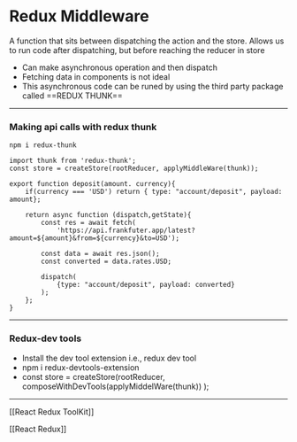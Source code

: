 # Redux Middleware
A function that sits between dispatching the action and the store. Allows us to run code after dispatching, but before reaching the reducer in store
* Can make asynchronous operation and then dispatch
* Fetching data in components is not ideal
* This asynchronous code can be runed by using the third party package called ==REDUX THUNK== 
___
### Making api calls with redux thunk
```
npm i redux-thunk

import thunk from 'redux-thunk';
const store = createStore(rootReducer, applyMiddleWare(thunk));

export function deposit(amount. currency){
	if(currency === 'USD') return { type: "account/deposit", payload: amount};

	return async function (dispatch,getState){
		const res = await fetch(
			'https://api.frankfuter.app/latest?amount=${amount}&from=${currency}&to=USD');
			
		const data = await res.json();
		const converted = data.rates.USD;
		
		dispatch(
			{type: "account/deposit", payload: converted}
		);
	};
}
```
___
### Redux-dev tools
* Install the dev tool extension i.e., redux dev tool
* npm i redux-devtools-extension
* const store = createStore(rootReducer,
	composeWithDevTools(applyMiddelWare(thunk))
  );
___
[[React Redux ToolKit]]

[[React Redux]]